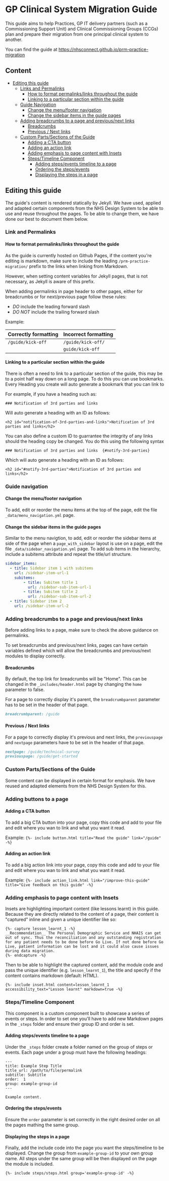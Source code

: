 # GP Clinical System Migration Guide

This guide aims to help Practices, GP IT delivery partners (such as a Commissioning Support Unit) and Clinical Commissioning Groups (CCGs) plan and prepare their migration from one principal clinical system to another. 

You can find the guide at https://nhsconnect.github.io/prm-practice-migration

## Content
- [Editing this guide](#editing-this-guide)
  - [Links and Permalinks](#link-and-permalinks)
    - [How to format permalinks/links throughout the guide](#how-to-format-permalinkslinks-throughout-the-guide)
    - [Linking to a particular section within the guide](#linking-to-a-particular-section-within-the-guide)
  - [Guide Navigation](#guide-navigation)
    - [Change the menu/footer navigation](#change-the-menufooter-navigation)
    - [Change the sidebar items in the guide pages](#change-the-sidebar-items-in-the-guide-pages)
  - [Adding breadcrumbs to a page and previous/next links](#adding-breadcrumbs-to-a-page-and-previousnext-links)
    - [Breadcrumbs](#breadcrumbs)
    - [Previous / Next links](#previous--next-links)
  - [Custom Parts/Sections of the Guide](#custom-partssections-of-the-guide)
    - [Adding a CTA button](#adding-a-cta-button)
    - [Adding an action link](#adding-an-action-link)
    - [Adding emphasis to page content with Insets](#adding-emphasis-to-page-content-with-insets)
    - [Steps/Timeline Component](#stepstimeline-component)
      - [Adding steps/events timeline to a page](#adding-stepsevents-timeline-to-a-page)
      - [Ordering the steps/events](#ordering-the-stepsevents)
      - [Displaying the steps in a page](#displaying-the-steps-in-a-page)
 

## Editing this guide 
The guide's content is rendered statically by Jekyll. We have used, applied and adapted certain components from the NHS Design System to be able to use and reuse throughout the pages. To be able to change them, we have done our best to document them below.

### Link and Permalinks

#### How to format permalinks/links throughout the guide
As the guide is currently hosted on Github Pages, if the content you're editing is markdown, make sure to include the leading `/prm-practice-migration/` prefix to the links when linking from Markdown.

However, when setting content variables for Jekyll pages, that is not necessary, as Jekyll is aware of this prefix.

When adding permalinks in page header to other pages, either for breadcrumbs or for next/previous page follow these rules:
 - *DO* include the leading forward slash
 - *DO NOT* include the trailing forward slash

Example:

| Correctly formatting | Incorrect formatting |
| -------------------- | -------------------- |
| `/guide/kick-off`    | `/guide/kick-off/`   |
|                      | `guide/kick-off`     |

#### Linking to a particular section within the guide
There is often a need to link to a particular section of the guide, this may be to a point half way down on a long page. To do this you can use bookmarks. Every Heading you create will auto generate a bookmark that you can link to

For example, if you have a heading such as:

```### Notification of 3rd parties and links```

Will auto generate a heading with an ID as follows:

```<h2 id="notification-of-3rd-parties-and-links">Notification of 3rd parties and links</h2>```

You can also define a custom ID to guarrantee the integrity of any links should the heading copy be changed. You do this using the following syntax

```### Notification of 3rd parties and links  {#notify-3rd-parties}```

Which will auto generate a heading with an ID as follows:

```<h2 id="#notify-3rd-parties">Notification of 3rd parties and links</h2>```


### Guide navigation

#### Change the menu/footer navigation
To add, edit or reorder the menu items at the top of the page, edit the file `_data/menu_navigation.yml` page. 


#### Change the sidebar items in the guide pages
Similar to the menu navigtion, to add, edit or reorder the sidebar items at side of the page when a `page_with_sidebar` layout is use on a page, edit the file `_data/sidebar_navigation.yml` page. To add sub items in the hierarchy, include a subitems attribute and repeat the title/url structure.

```yml
sidebar_items:
  - title: Sidebar item 1 with subitems
    url: /sidebar-item-url-1
    subitems:
        - title: Subitem title 1
          url: /sidebar-sub-item-url-1
        - title: Subitem title 2
          url: /sidebar-sub-item-url-2
  - title: Sidebar item 2
    url: /sidebar-item-url-2
```

### Adding breadcrumbs to a page and previous/next links
Before adding links to a page, make sure to check the above guidance on permalinks.

To set breadcrumbs and previous/next links, pages can have certain variables defined which will allow the breadcrumbs and previous/next modules to display correctly.

#### Breadcrumbs
By default, the top link for breadcrumbs will be "Home". This can be changed in the `_includes/header.html` page by changing the `home` parameter to false.

For a page to correctly display it's parent, the `breadcrumbparent` parameter has to be set in the header of that page.

```markdown
breadcrumbparent: /guide
```

#### Previous / Next links
For a page to correctly display it's previous and next links, the `previouspage` and `nextpage` parameters have to be set in the header of that page.

```markdown
nextpage: /guide/technical-survey
previouspage: /guide/get-started
```

### Custom Parts/Sections of the Guide
Some content can be displayed in certain format for emphasis. We have reused and adapted elements from the NHS Design System for this.

### Adding buttons to a page 

#### Adding a CTA button
To add a big CTA button into your page, copy this code and add to your file and edit where you wan to link and what you want it read.

Example:
`{%- include button.html title="Read the guide" link="/guide" -%}`

#### Adding an action link
To add a big action link into your page, copy this code and add to your file and edit where you wan to link and what you want it read.

Example:
`{%- include action_link.html link="/improve-this-guide" title="Give feedback on this guide" -%}`

### Adding emphasis to page content with Insets
Insets are highlighting important content (like lessons learnt) in this guide. Because they are directly related to the content of a page, their content is "captured" inline and given a unique identifier like so:

```
{%- capture lesson_learnt_1 -%}
__Recommendation__ The Personal Demographic Service and NHAIS can get out of sync. Thus the reconciliation and any outstanding registration for any patient needs to be done before Go Live. If not done before Go Live, patient information can be lost and it could also cause issues during data migration.
{%- endcapture -%}
```

Then to be able to highlight the captured content, add the module code and pass the unique identifier (e.g. `lesson_learnt_1`), the title and specify if the content contains markdown (default: HTML).

```
{%- include inset.html content=lesson_learnt_1 accessibility_text="Lesson learnt" markdown=true -%}
```

### Steps/Timeline Component
This component is a custom component built to showcase a series of events or steps. In order to set one you'll have to add new Markdown pages in the `_steps` folder and ensure their group ID and order is set.

#### Adding steps/events timeline to a page
Under the `_steps` folder create a folder named on the group of steps or events. Each page under a group must have the following headings:

```
---
title: Example Step Title 
title_url: /path/to/file/permalink
subtitle: Subtitle
order:  1
group: example-group-id
---

Example content.
```

#### Ordering the steps/events
Ensure the `order` parameter is set correctly in the right desired order on all the pages mathing the same group.

#### Displaying the steps in a page
Finally, add the include code into the page you want the steps/timeline to be displayed. Change the group from `example-group-id` to your own group name. All steps under the same group will be then displayed on the page the module is included.

```{%- include steps/steps.html group='example-group-id' -%}```
